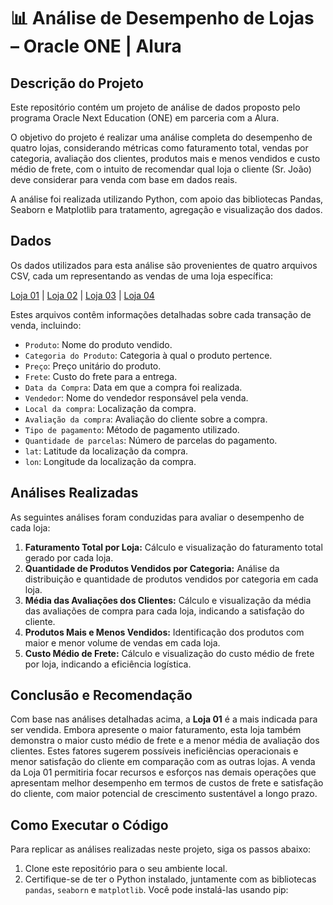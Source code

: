 # 📊 Análise de Desempenho de Lojas – Oracle ONE | Alura

## Descrição do Projeto

Este repositório contém um projeto de análise de dados proposto pelo programa Oracle Next Education (ONE) em parceria com a Alura.

O objetivo do projeto é realizar uma análise completa do desempenho de quatro lojas, considerando métricas como faturamento total, vendas por categoria, avaliação dos clientes, produtos mais e menos vendidos e custo médio de frete, com o intuito de recomendar qual loja o cliente (Sr. João) deve considerar para venda com base em dados reais.

A análise foi realizada utilizando Python, com apoio das bibliotecas Pandas, Seaborn e Matplotlib para tratamento, agregação e visualização dos dados.

## Dados

Os dados utilizados para esta análise são provenientes de quatro arquivos CSV, cada um representando as vendas de uma loja específica:

[Loja 01](https://raw.githubusercontent.com/alura-es-cursos/challenge1-data-science/refs/heads/main/base-de-dados-challenge-1/loja_1.csv) | 
[Loja 02](https://raw.githubusercontent.com/alura-es-cursos/challenge1-data-science/refs/heads/main/base-de-dados-challenge-1/loja_2.csv) | 
[Loja 03](https://raw.githubusercontent.com/alura-es-cursos/challenge1-data-science/refs/heads/main/base-de-dados-challenge-1/loja_3.csv) | 
[Loja 04](https://raw.githubusercontent.com/alura-es-cursos/challenge1-data-science/refs/heads/main/base-de-dados-challenge-1/loja_4.csv)

Estes arquivos contêm informações detalhadas sobre cada transação de venda, incluindo:

*   `Produto`: Nome do produto vendido.
*   `Categoria do Produto`: Categoria à qual o produto pertence.
*   `Preço`: Preço unitário do produto.
*   `Frete`: Custo do frete para a entrega.
*   `Data da Compra`: Data em que a compra foi realizada.
*   `Vendedor`: Nome do vendedor responsável pela venda.
*   `Local da compra`: Localização da compra.
*   `Avaliação da compra`: Avaliação do cliente sobre a compra.
*   `Tipo de pagamento`: Método de pagamento utilizado.
*   `Quantidade de parcelas`: Número de parcelas do pagamento.
*   `lat`: Latitude da localização da compra.
*   `lon`: Longitude da localização da compra.

## Análises Realizadas

As seguintes análises foram conduzidas para avaliar o desempenho de cada loja:

1.  **Faturamento Total por Loja:** Cálculo e visualização do faturamento total gerado por cada loja.
2.  **Quantidade de Produtos Vendidos por Categoria:** Análise da distribuição e quantidade de produtos vendidos por categoria em cada loja.
3.  **Média das Avaliações dos Clientes:** Cálculo e visualização da média das avaliações de compra para cada loja, indicando a satisfação do cliente.
4.  **Produtos Mais e Menos Vendidos:** Identificação dos produtos com maior e menor volume de vendas em cada loja.
5.  **Custo Médio de Frete:** Cálculo e visualização do custo médio de frete por loja, indicando a eficiência logística.

## Conclusão e Recomendação

Com base nas análises detalhadas acima, a **Loja 01** é a mais indicada para ser vendida. Embora apresente o maior faturamento, esta loja também demonstra o maior custo médio de frete e a menor média de avaliação dos clientes. Estes fatores sugerem possíveis ineficiências operacionais e menor satisfação do cliente em comparação com as outras lojas. A venda da Loja 01 permitiria focar recursos e esforços nas demais operações que apresentam melhor desempenho em termos de custos de frete e satisfação do cliente, com maior potencial de crescimento sustentável a longo prazo.

## Como Executar o Código

Para replicar as análises realizadas neste projeto, siga os passos abaixo:

1.  Clone este repositório para o seu ambiente local.
2.  Certifique-se de ter o Python instalado, juntamente com as bibliotecas `pandas`, `seaborn` e `matplotlib`. Você pode instalá-las usando pip:
